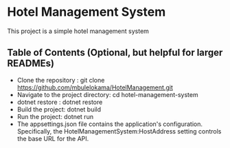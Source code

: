 # Hotel Management System

This project is a simple hotel management system

## Table of Contents (Optional, but helpful for larger READMEs)

*   Clone the repository : git clone https://github.com/mbulelokama/HotelManagement.git
*   Navigate to the project directory: cd hotel-management-system
*   dotnet restore : dotnet restore
*   Build the project: dotnet build
*   Run the project: dotnet run
*   The appsettings.json file contains the application's configuration.  Specifically, the HotelManagementSystem:HostAddress setting controls the base URL for the API.

